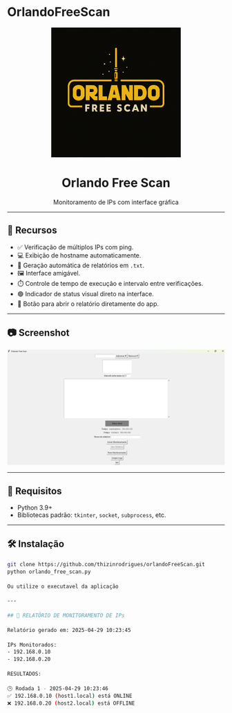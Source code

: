 # OrlandoFreeScan

<p align="center">
  <img src="Orlando_free_Scan.png" alt="Orlando Free Scan" width="300"/>
</p>

<h1 align="center">Orlando Free Scan</h1>
<p align="center">Monitoramento de IPs com interface gráfica</p>

---

## 🚀 Recursos

- ✅ Verificação de múltiplos IPs com ping.
- 💻 Exibição de hostname automaticamente.
- 📁 Geração automática de relatórios em `.txt`.
- 🖼️ Interface amigável.
- ⏱️ Controle de tempo de execução e intervalo entre verificações.
- 🟢 Indicador de status visual direto na interface.
- 📂 Botão para abrir o relatório diretamente do app.

---

## 📷 Screenshot

<p align="center">
  <img src="aplicacao.png" alt="Interface Orlando Free Scan" width="600"/>
</p>

---

## 🧰 Requisitos

- Python 3.9+
- Bibliotecas padrão: `tkinter`, `socket`, `subprocess`, etc.

---

## 🛠️ Instalação

```bash
git clone https://github.com/thizinrodrigues/orlandoFreeScan.git
python orlando_free_scan.py

Ou utilize o executavel da aplicação

---

## 🧰 RELATÓRIO DE MONITORAMENTO DE IPs

Relatório gerado em: 2025-04-29 10:23:45

IPs Monitorados:
- 192.168.0.10
- 192.168.0.20

RESULTADOS:

🕒 Rodada 1 - 2025-04-29 10:23:46
✅ 192.168.0.10 (host1.local) está ONLINE
❌ 192.168.0.20 (host2.local) está OFFLINE

